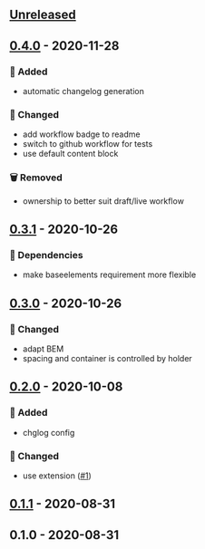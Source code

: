 <a name="unreleased"></a>
## [Unreleased]


<a name="0.4.0"></a>
## [0.4.0] - 2020-11-28
### 🍰 Added
- automatic changelog generation

### 🔧 Changed
- add workflow badge to readme
- switch to github workflow for tests
- use default content block

### 🗑 Removed
- ownership to better suit draft/live workflow


<a name="0.3.1"></a>
## [0.3.1] - 2020-10-26
### 🧬 Dependencies
- make baseelements requirement more flexible


<a name="0.3.0"></a>
## [0.3.0] - 2020-10-26
### 🔧 Changed
- adapt BEM
- spacing and container is controlled by holder


<a name="0.2.0"></a>
## [0.2.0] - 2020-10-08
### 🍰 Added
- chglog config

### 🔧 Changed
- use extension ([#1](https://github.com/syntro-opensource/silverstripe-elemental-bootstrap-testimonialsection/issues/1))


<a name="0.1.1"></a>
## [0.1.1] - 2020-08-31

<a name="0.1.0"></a>
## 0.1.0 - 2020-08-31

[Unreleased]: https://github.com/syntro-opensource/silverstripe-elemental-bootstrap-testimonialsection/compare/0.4.0...HEAD
[0.4.0]: https://github.com/syntro-opensource/silverstripe-elemental-bootstrap-testimonialsection/compare/0.3.1...0.4.0
[0.3.1]: https://github.com/syntro-opensource/silverstripe-elemental-bootstrap-testimonialsection/compare/0.3.0...0.3.1
[0.3.0]: https://github.com/syntro-opensource/silverstripe-elemental-bootstrap-testimonialsection/compare/0.2.0...0.3.0
[0.2.0]: https://github.com/syntro-opensource/silverstripe-elemental-bootstrap-testimonialsection/compare/0.1.1...0.2.0
[0.1.1]: https://github.com/syntro-opensource/silverstripe-elemental-bootstrap-testimonialsection/compare/0.1.0...0.1.1
